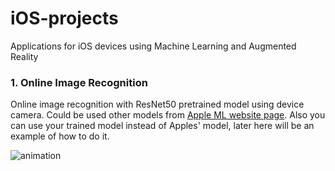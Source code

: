 # iOS-projects
 Applications for iOS devices using Machine Learning and Augmented Reality

### 1. Online Image Recognition

Online image recognition with ResNet50 pretrained model using device camera. Could be used other models from [Apple ML website page](https://developer.apple.com/machine-learning/models/). Also you can use your trained model instead of Apples' model, later here will be an example of how to do it.

![animation](https://user-images.githubusercontent.com/14878297/65996637-762be800-e4a0-11e9-81f2-113e99d056d4.gif)
